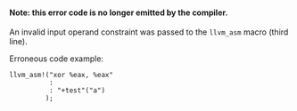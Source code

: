 #### Note: this error code is no longer emitted by the compiler.

An invalid input operand constraint was passed to the `llvm_asm` macro
(third line).

Erroneous code example:

```ignore (no longer emitted)
llvm_asm!("xor %eax, %eax"
          :
          : "+test"("a")
         );
```
